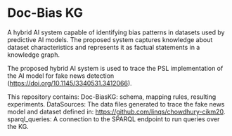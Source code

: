 # Doc-Bias KG

A hybrid AI system capable of identifying bias patterns in datasets used by predictive AI models. The proposed system captures knowledge about dataset characteristics and represents it as factual statements in a knowledge graph.

The proposed hybrid AI system is used to trace the PSL implementation of the AI model for fake news detection (https://doi.org/10.1145/3340531.3412066). 

This repository contains:
Doc-BiasKG: schema, mapping rules, resulting experiments. 
DataSources: The data files generated to trace the fake news model and dataset defined in: https://github.com/linqs/chowdhury-cikm20.
sparql_queries: A connection to the SPARQL endpoint to run queries over the KG.


